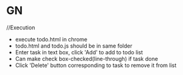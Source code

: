 # GN
//Execution
* execute todo.html in chrome
* todo.html and todo.js should be in same folder
* Enter task in text box, click 'Add' to add to todo list
* Can make check box-checked(line-through) if task done
* Click 'Delete' button corresponding to task to remove it from list

 
